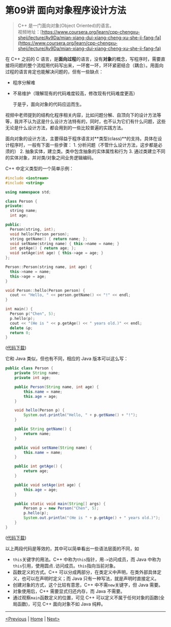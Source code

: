# 第09讲 面向对象程序设计方法

> C++ 是一门面向对象\(Object Oriented\)的语言。  
> 视频地址：[https://www.coursera.org/learn/cpp-chengxu-sheji/lecture/Av9Da/mian-xiang-dui-xiang-cheng-xu-she-ji-fang-fa](https://www.coursera.org/learn/cpp-chengxu-sheji/lecture/Av9Da/mian-xiang-dui-xiang-cheng-xu-she-ji-fang-fa)

在 C++ 之前的 C 语言，是**面向过程**的语言，没有**对象**的概念，写程序时，需要直接将问题的整个流程用代码写出来，一环套一环，环环紧密结合（耦合）。用面向过程的语言肯定也能解决问题的，但有一些缺点：

* 程序分解难
* 不易维护（理解现有的代码难度较高，修改现有代码难度更高）  

  于是乎，面向对象的代码应运而生。

视频中老师提到的结构化程序相关内容，比如问题分解、自顶向下的设计方法等等，我并不认为这是什么设计方法特有的，同时，也不认为它们有什么问题，这些无论是什么设计方法，都会用到的一些比较普遍的实践方法。

面向对象的设计方法，主要得益于程序语言对**类型\(class\)**的支持。具体在设计程序时，一般有下面一些步骤： 1. 分析问题（不管什么设计方法，这步都是必须的） 2. 抽象实体，建立类。类中包含抽象的实体属性和行为 3. 通过类建立不同的实体对象，并对类/对象之间业务逻辑编码。

C++ 中定义类型的一个简单示例：

```cpp
#include <iostream>
#include <string>

using namespace std;

class Person {
private:
  string name;
  int age;

public:
  Person(string, int);
  void hello(Person person);
  string getName() { return name; };
  void setName(string name) { this->name = name; }
  int getAge() { return age; };
  void setAge(int age) { this->age = age; }
};

Person::Person(string name, int age) {
  this->name = name;
  this->age = age;
}

void Person::hello(Person person) {
  cout << "Hello, " << person.getName() << "!" << endl;
}

int main() {
  Person p("Chen", 5);
  p.hello(p);
  cout << "(He is " << p.getAge() << " years old.)" << endl;
  delete &p;
  return 0;
}
```

\([代码下载](https://github.com/iridiumcao/cpp-note/tree/880e117845a17eb6c60956118ca4255ee37bb412/code/ch09/Person.cc)\)

它和 Java 类似，但也有不同，相应的 Java 版本可以这么写：

```java
public class Person {
    private String name;
    private int age;

    public Person(String name, int age) {
        this.name = name;
        this.age = age;
    }

    void hello(Person p) {
        System.out.println("Hello, " + p.getName() + "!");
    }

    public String getName() {
        return name;
    }

    public void setName(String name) {
        this.name = name;
    }

    public int getAge() {
        return age;
    }

    public void setAge(int age) {
        this.age = age;
    }

    public static void main(String[] args) {
        Person p = new Person("Chen", 5);
        p.hello(p);
        System.out.println("(He is " + p.getAge() + " years old.)");
    }
}
```

\([代码下载](https://github.com/iridiumcao/cpp-note/tree/880e117845a17eb6c60956118ca4255ee37bb412/code/ch09/Person.java)\)

以上两段代码是等效的，其中可以简单看出一些语法层面的不同，如

* `this`关键字的用法。C++ 中称为`this`指针，用`->`访问成员，而 Java 中称为`this`引用，使用圆点`.`访问成员。`this`指向当前对象。
* 函数定义的方式。C++ 可以分成两部分，在类定义中声明，在类外部具体定义，也可以在声明时定义；而 Java 只有一种写法，就是声明时直接定义。
* 创建对象的方式，这个比较有意思，C++ 中不需`new`关键字，但 Java 需要。
* 对象使用后，C++ 需要显式归还内存，而 Java 不需要。
* 通过观察`main`函数定义的位置，可见 C++ 可以定义不属于任何对象的函数\(全局函数\)，可见 C++ 面向对象不如 Java 纯粹。

---

[\<Previous](ch-08-default-parameter.md) \| [Home](SUMMARY.md) \| [Next\>](ch-10-oo-history.md)